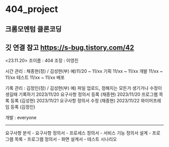 # 404_project
크롬모멘텀 클론코딩
--------------------------------
깃 연결 참고
https://s-bug.tistory.com/42
--------------------------------
<23.11.20>
조이름 : 404
조장 : 이영진

시간 관리 : 채종현(정) / 김성현(부)
예)11/20 ~ 11/xx 기획
    11/xx ~ 11/xx 개발
    11/xx ~ 11/xx 테스트
    11/xx ~ 11/xx 배포

기록 관리 : 김정인(정) / 김성현(부)
 예) 파일 업로드, 정해지는 모든거 생기거나 수정이 생길때 기록하기
      2023/11/20 요구사항 정의서 등록 (채종현)
      2023/11/20 프로그램 목록 등록 (김성현)
      2023/11/21 요구사항 정의서 수정 (채종현)
      2023/11/22 와이어프레임 등록 (김정인)

개발 : everyone

-------------------------------------------------

요구사항 분석
    - 요구사항 정의서
    - 프로세스 정의서 
    - 서비스 기능 정의서
설계
    - 프로그램 목록
    - 프로그램 정의서 
    - 화면 설계서
    - 테스트 시나리오

    
